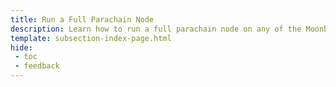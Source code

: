```yaml
---
title: Run a Full Parachain Node
description: Learn how to run a full parachain node on any of the Moonbeam networks using Docker or Systemd, so you can have your own RPC endpoint or produce blocks.
template: subsection-index-page.html
hide: 
 - toc
 - feedback
---
```

